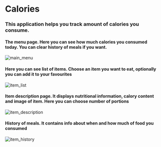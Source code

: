 # Calories

<h3>This application helps you track amount of calories you consume.</h3>

<h4> The menu page. Here you can see how much calories you consumed today. You can clear history of meals if you want.</h4>

![main_menu](https://user-images.githubusercontent.com/73161017/196195862-a6d6a8a0-1ee8-4c30-82d4-244c0b9c45ec.jpg)

<h4>Here you can see list of items. Choose an item you want to eat, optionally you can add it to your favourites</h4>

![item_list](https://user-images.githubusercontent.com/73161017/196196836-e1fcb997-5b34-44bf-b14d-039dda4c4ab3.jpg)

<h4>Item description page. It displays nutritional information, calory content and image of item. Here you can choose number of portions</h4>

![item_description](https://user-images.githubusercontent.com/73161017/196198318-4184d96a-18e2-401e-ad56-1dfca4d954c1.jpg)

<h4>History of meals. It contains info about when and how much of food you consumed</h4>

![item_history](https://user-images.githubusercontent.com/73161017/196199255-c1f207f8-9fd6-4683-b66d-81cabf632b4a.jpg)
